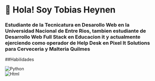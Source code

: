 # 👋 Hola! Soy Tobias Heynen
### Estudiante de la Tecnicatura en Desarollo Web en la Universidad Nacional de Entre Rios, tambien estudiante de Desarrollo Web Full Stack en Educacion it y actualmente ejerciendo como operador de Help Desk en Pixel It Solutions para Cerveceria y Malteria Quilmes

##Habilidades

![Python](https://img.shields.io/badge/Python-3776AB?style=for-the-badge&logo=python&logoColor=white&labelColor=101010)</br>
![Html](https://img.shields.io/badge/Html-E34F26?style=for-the-badge&logo=html&logoColor=white&labelColor=101010)</br>
